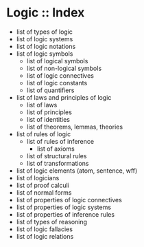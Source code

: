 # Logic :: Index

- list of types of logic
- list of logic systems
- list of logic notations
- list of logic symbols
  - list of logical symbols
  - list of non-logical symbols
  - list of logic connectives
  - list of logic constants
  - list of quantifiers
- list of laws and principles of logic
  - list of laws
  - list of principles
  - list of identities
  - list of theorems, lemmas, theories
- list of rules of logic
  - list of rules of inference
    - list of axioms
  - list of structural rules
  - list of transformations
- list of logic elements (atom, sentence, wff)
- list of logicians
- list of proof calculi
- list of normal forms
- list of properties of logic connectives
- list of properties of logic systems
- list of properties of inference rules
- list of types of reasoning
- list of logic fallacies
- list of logic relations
